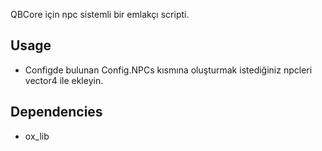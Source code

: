 QBCore için npc sistemli bir emlakçı scripti.
## Usage
- Configde bulunan Config.NPCs kısmına oluşturmak istediğiniz npcleri vector4 ile ekleyin.
## Dependencies
- ox_lib

